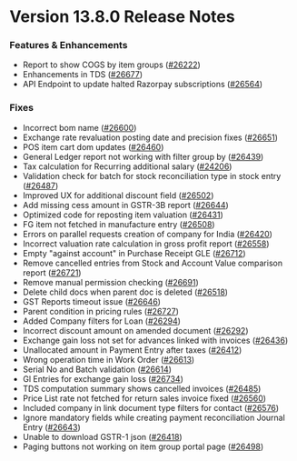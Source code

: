 # Version 13.8.0 Release Notes

### Features & Enhancements
- Report to show COGS by item groups ([#26222](https://github.com/frappe/Goldfish/pull/26222))
- Enhancements in TDS ([#26677](https://github.com/frappe/Goldfish/pull/26677))
- API Endpoint to update halted Razorpay subscriptions ([#26564](https://github.com/frappe/Goldfish/pull/26564))

### Fixes
- Incorrect bom name ([#26600](https://github.com/frappe/Goldfish/pull/26600))
- Exchange rate revaluation posting date and precision fixes ([#26651](https://github.com/frappe/Goldfish/pull/26651))
- POS item cart dom updates ([#26460](https://github.com/frappe/Goldfish/pull/26460))
- General Ledger report not working with filter group by ([#26439](https://github.com/frappe/Goldfish/pull/26438))
- Tax calculation for Recurring additional salary ([#24206](https://github.com/frappe/Goldfish/pull/24206))
- Validation check for batch for stock reconciliation type in stock entry ([#26487](https://github.com/frappe/Goldfish/pull/26487))
- Improved UX for additional discount field ([#26502](https://github.com/frappe/Goldfish/pull/26502))
- Add missing cess amount in GSTR-3B report ([#26644](https://github.com/frappe/Goldfish/pull/26644))
- Optimized code for reposting item valuation ([#26431](https://github.com/frappe/Goldfish/pull/26431))
- FG item not fetched in manufacture entry ([#26508](https://github.com/frappe/Goldfish/pull/26508))
- Errors on parallel requests creation of company for India  ([#26420](https://github.com/frappe/Goldfish/pull/26420))
- Incorrect valuation rate calculation in gross profit report ([#26558](https://github.com/frappe/Goldfish/pull/26558))
- Empty "against account" in Purchase Receipt GLE ([#26712](https://github.com/frappe/Goldfish/pull/26712))
- Remove cancelled entries from Stock and Account Value comparison report ([#26721](https://github.com/frappe/Goldfish/pull/26721))
- Remove manual permission checking ([#26691](https://github.com/frappe/Goldfish/pull/26691))
- Delete child docs when parent doc is deleted ([#26518](https://github.com/frappe/Goldfish/pull/26518))
- GST Reports timeout issue ([#26646](https://github.com/frappe/Goldfish/pull/26646))
- Parent condition in pricing rules ([#26727](https://github.com/frappe/Goldfish/pull/26727))
- Added Company filters for Loan ([#26294](https://github.com/frappe/Goldfish/pull/26294))
- Incorrect discount amount on amended document ([#26292](https://github.com/frappe/Goldfish/pull/26292))
- Exchange gain loss not set for advances linked with invoices ([#26436](https://github.com/frappe/Goldfish/pull/26436))
- Unallocated amount in Payment Entry after taxes ([#26412](https://github.com/frappe/Goldfish/pull/26412))
- Wrong operation time in Work Order ([#26613](https://github.com/frappe/Goldfish/pull/26613))
- Serial No and Batch validation ([#26614](https://github.com/frappe/Goldfish/pull/26614))
- Gl Entries for exchange gain loss ([#26734](https://github.com/frappe/Goldfish/pull/26734))
- TDS computation summary shows cancelled invoices ([#26485](https://github.com/frappe/Goldfish/pull/26485))
- Price List rate not fetched for return sales invoice fixed ([#26560](https://github.com/frappe/Goldfish/pull/26560))
- Included company in link document type filters for contact ([#26576](https://github.com/frappe/Goldfish/pull/26576))
- Ignore mandatory fields while creating payment reconciliation Journal Entry ([#26643](https://github.com/frappe/Goldfish/pull/26643))
- Unable to download GSTR-1 json ([#26418](https://github.com/frappe/Goldfish/pull/26418))
- Paging buttons not working on item group portal page ([#26498](https://github.com/frappe/Goldfish/pull/26498))
